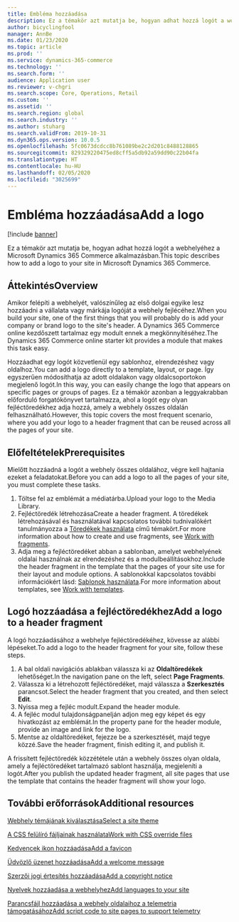 ```yaml
---
title: Embléma hozzáadása
description: Ez a témakör azt mutatja be, hogyan adhat hozzá logót a webhelyéhez a Microsoft Dynamics 365 Commerce alkalmazásban.
author: bicyclingfool
manager: AnnBe
ms.date: 01/23/2020
ms.topic: article
ms.prod: ''
ms.service: dynamics-365-commerce
ms.technology: ''
ms.search.form: ''
audience: Application user
ms.reviewer: v-chgri
ms.search.scope: Core, Operations, Retail
ms.custom: ''
ms.assetid: ''
ms.search.region: global
ms.search.industry: ''
ms.author: stuharg
ms.search.validFrom: 2019-10-31
ms.dyn365.ops.version: 10.0.5
ms.openlocfilehash: 5fc0673dcdcc8b761089be2c2d201c8488128865
ms.sourcegitcommit: 829329220475ed8cff5a5db92a59dd90c22b04fa
ms.translationtype: HT
ms.contentlocale: hu-HU
ms.lasthandoff: 02/05/2020
ms.locfileid: "3025699"
---
```

# <a name="add-a-logo"></a><span data-ttu-id="1c8a9-103">Embléma hozzáadása</span><span class="sxs-lookup"><span data-stu-id="1c8a9-103">Add a logo</span></span>


[!include [banner](includes/banner.md)]

<span data-ttu-id="1c8a9-104">Ez a témakör azt mutatja be, hogyan adhat hozzá logót a webhelyéhez a Microsoft Dynamics 365 Commerce alkalmazásban.</span><span class="sxs-lookup"><span data-stu-id="1c8a9-104">This topic describes how to add a logo to your site in Microsoft Dynamics 365 Commerce.</span></span>

## <a name="overview"></a><span data-ttu-id="1c8a9-105">Áttekintés</span><span class="sxs-lookup"><span data-stu-id="1c8a9-105">Overview</span></span>

<span data-ttu-id="1c8a9-106">Amikor felépíti a webhelyét, valószínűleg az első dolgai egyike lesz hozzáadni a vállalata vagy márkája logóját a webhely fejlécéhez.</span><span class="sxs-lookup"><span data-stu-id="1c8a9-106">When you build your site, one of the first things that you will probably do is add your company or brand logo to the site's header.</span></span> <span data-ttu-id="1c8a9-107">A Dynamics 365 Commerce online kezdőszett tartalmaz egy modult ennek a megkönnyítéséhez.</span><span class="sxs-lookup"><span data-stu-id="1c8a9-107">The Dynamics 365 Commerce online starter kit provides a module that makes this task easy.</span></span>

<span data-ttu-id="1c8a9-108">Hozzáadhat egy logót közvetlenül egy sablonhoz, elrendezéshez vagy oldalhoz.</span><span class="sxs-lookup"><span data-stu-id="1c8a9-108">You can add a logo directly to a template, layout, or page.</span></span> <span data-ttu-id="1c8a9-109">Így egyszerűen módosíthatja az adott oldalakon vagy oldalcsoportokon megjelenő logót.</span><span class="sxs-lookup"><span data-stu-id="1c8a9-109">In this way, you can easily change the logo that appears on specific pages or groups of pages.</span></span> <span data-ttu-id="1c8a9-110">Ez a témakör azonban a leggyakrabban előforduló forgatókönyvet tartalmazza, ahol a logót egy olyan fejléctöredékhez adja hozzá, amely a webhely összes oldalán felhasználható.</span><span class="sxs-lookup"><span data-stu-id="1c8a9-110">However, this topic covers the most frequent scenario, where you add your logo to a header fragment that can be reused across all the pages of your site.</span></span>

## <a name="prerequisites"></a><span data-ttu-id="1c8a9-111">Előfeltételek</span><span class="sxs-lookup"><span data-stu-id="1c8a9-111">Prerequisites</span></span>

<span data-ttu-id="1c8a9-112">Mielőtt hozzáadná a logót a webhely összes oldalához, végre kell hajtania ezeket a feladatokat.</span><span class="sxs-lookup"><span data-stu-id="1c8a9-112">Before you can add a logo to all the pages of your site, you must complete these tasks.</span></span>

1. <span data-ttu-id="1c8a9-113">Töltse fel az emblémát a médiatárba.</span><span class="sxs-lookup"><span data-stu-id="1c8a9-113">Upload your logo to the Media Library.</span></span>
1. <span data-ttu-id="1c8a9-114">Fejléctöredék létrehozása</span><span class="sxs-lookup"><span data-stu-id="1c8a9-114">Create a header fragment.</span></span> <span data-ttu-id="1c8a9-115">A töredékek létrehozásával és használatával kapcsolatos további tudnivalókért tanulmányozza a [Töredékek használata](work-with-fragments.md) című témakört.</span><span class="sxs-lookup"><span data-stu-id="1c8a9-115">For more information about how to create and use fragments, see [Work with fragments](work-with-fragments.md).</span></span>
1. <span data-ttu-id="1c8a9-116">Adja meg a fejléctöredéket abban a sablonban, amelyet webhelyének oldalai használnak az elrendezéshez és a modulbeállításokhoz.</span><span class="sxs-lookup"><span data-stu-id="1c8a9-116">Include the header fragment in the template that the pages of your site use for their layout and module options.</span></span> <span data-ttu-id="1c8a9-117">A sablonokkal kapcsolatos további információkért lásd: [Sablonok használata](work-with-templates.md).</span><span class="sxs-lookup"><span data-stu-id="1c8a9-117">For more information about templates, see [Work with templates](work-with-templates.md).</span></span>

## <a name="add-a-logo-to-a-header-fragment"></a><span data-ttu-id="1c8a9-118">Logó hozzáadása a fejléctöredékhez</span><span class="sxs-lookup"><span data-stu-id="1c8a9-118">Add a logo to a header fragment</span></span>

<span data-ttu-id="1c8a9-119">A logó hozzáadásához a webhelye fejléctöredékéhez, kövesse az alábbi lépéseket.</span><span class="sxs-lookup"><span data-stu-id="1c8a9-119">To add a logo to the header fragment for your site, follow these steps.</span></span>

1. <span data-ttu-id="1c8a9-120">A bal oldali navigációs ablakban válassza ki az **Oldaltöredékek** lehetőséget.</span><span class="sxs-lookup"><span data-stu-id="1c8a9-120">In the navigation pane on the left, select **Page Fragments**.</span></span>
1. <span data-ttu-id="1c8a9-121">Válassza ki a létrehozott fejléctöredéket, majd válassza a **Szerkesztés** parancsot.</span><span class="sxs-lookup"><span data-stu-id="1c8a9-121">Select the header fragment that you created, and then select **Edit**.</span></span>
1. <span data-ttu-id="1c8a9-122">Nyissa meg a fejléc modult.</span><span class="sxs-lookup"><span data-stu-id="1c8a9-122">Expand the header module.</span></span>
1. <span data-ttu-id="1c8a9-123">A fejléc modul tulajdonságpanelján adjon meg egy képet és egy hivatkozást az emblémát.</span><span class="sxs-lookup"><span data-stu-id="1c8a9-123">In the property pane for the header module, provide an image and link for the logo.</span></span> 
1. <span data-ttu-id="1c8a9-124">Mentse az oldaltöredéket, fejezze be a szerkesztését, majd tegye közzé.</span><span class="sxs-lookup"><span data-stu-id="1c8a9-124">Save the header fragment, finish editing it, and publish it.</span></span>

<span data-ttu-id="1c8a9-125">A frissített fejléctöredék közzététele után a webhely összes olyan oldala, amely a fejléctöredéket tartalmazó sablont használja, megjeleníti a logót.</span><span class="sxs-lookup"><span data-stu-id="1c8a9-125">After you publish the updated header fragment, all site pages that use the template that contains the header fragment will show your logo.</span></span>

## <a name="additional-resources"></a><span data-ttu-id="1c8a9-126">További erőforrások</span><span class="sxs-lookup"><span data-stu-id="1c8a9-126">Additional resources</span></span>

[<span data-ttu-id="1c8a9-127">Webhely témájának kiválasztása</span><span class="sxs-lookup"><span data-stu-id="1c8a9-127">Select a site theme</span></span>](select-site-theme.md)

[<span data-ttu-id="1c8a9-128">A CSS felülíró fájljainak használata</span><span class="sxs-lookup"><span data-stu-id="1c8a9-128">Work with CSS override files</span></span>](css-override-files.md)

[<span data-ttu-id="1c8a9-129">Kedvencek ikon hozzáadása</span><span class="sxs-lookup"><span data-stu-id="1c8a9-129">Add a favicon</span></span>](add-favicon.md)

[<span data-ttu-id="1c8a9-130">Üdvözlő üzenet hozzáadása</span><span class="sxs-lookup"><span data-stu-id="1c8a9-130">Add a welcome message</span></span>](add-welcome-message.md)

[<span data-ttu-id="1c8a9-131">Szerzői jogi értesítés hozzáadása</span><span class="sxs-lookup"><span data-stu-id="1c8a9-131">Add a copyright notice</span></span>](add-copyright-notice.md)

[<span data-ttu-id="1c8a9-132">Nyelvek hozzáadása a webhelyhez</span><span class="sxs-lookup"><span data-stu-id="1c8a9-132">Add languages to your site</span></span>](add-languages-to-site.md)

[<span data-ttu-id="1c8a9-133">Parancsfájl hozzáadása a webhely oldalaihoz a telemetria támogatásához</span><span class="sxs-lookup"><span data-stu-id="1c8a9-133">Add script code to site pages to support telemetry</span></span>](add-telemetry.md)

